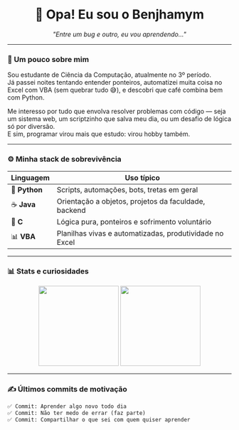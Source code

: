 <h1 align="center">👋 Opa! Eu sou o Benjhamym</h1>

<p align="center">
  <em>"Entre um bug e outro, eu vou aprendendo..."</em>
</p>

---

### 🧭 Um pouco sobre mim

Sou estudante de Ciência da Computação, atualmente no 3º período.  
Já passei noites tentando entender ponteiros, automatizei muita coisa no Excel com VBA (sem quebrar tudo 😅), e descobri que café combina bem com Python.

Me interesso por tudo que envolva resolver problemas com código — seja um sistema web, um scriptzinho que salva meu dia, ou um desafio de lógica só por diversão.  
E sim, programar virou mais que estudo: virou hobby também.

---

### ⚙️ Minha stack de sobrevivência

| Linguagem | Uso típico |
|----------|------------|
| 🐍 **Python** | Scripts, automações, bots, tretas em geral |
| ☕ **Java**   | Orientação a objetos, projetos da faculdade, backend |
| 🔧 **C**      | Lógica pura, ponteiros e sofrimento voluntário |
| 📊 **VBA**    | Planilhas vivas e automatizadas, produtividade no Excel |

---


### 📊 Stats e curiosidades

<p align="center">
  <img src="https://github-readme-stats.vercel.app/api?username=Benjhamym&show_icons=true&theme=blueberry&hide=prs" height="180"/>
  <img src="https://github-readme-stats.vercel.app/api/top-langs/?username=Benjhamym&layout=compact&theme=blueberry&langs_count=6" height="180"/>
</p>

---

### ✍️ Últimos commits de motivação

```txt
✅ Commit: Aprender algo novo todo dia
✅ Commit: Não ter medo de errar (faz parte)
✅ Commit: Compartilhar o que sei com quem quiser aprender
